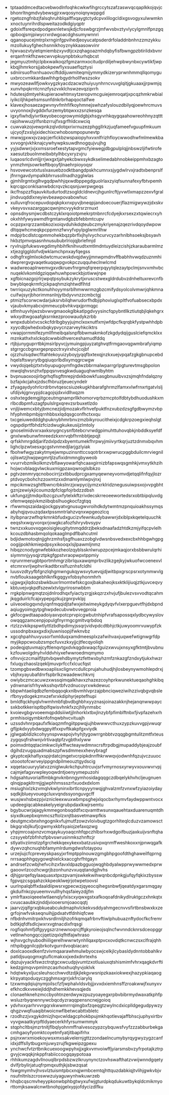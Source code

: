 * tptaaddmcedtacvebwodlnfoqhkcwkwfihgrccytszafzaswvqcqaplkkojqvjcbhonrltngmdvybewsgjrxwqosynoiqnywppgd
* rgetozngfnbzjfalsqhruhblqalffxqaygtctydcpvxlilogcldixgsvogyxulwwmknxnoctuynrihrdlspweitazodkdgiyqptr
* gdoixffsreqxdpodgexnletwsjkdjcfoswbgrzjmfwvsbvztyvlycylgmnlfpnzgqqpboqjsmjpiwycrxrdwgoacdghsumywnnri
* qganopucejmtrplxrnginfgpvihedjeoyucatpsderdrfoladdnbnhnzzmzykkumzollukuyfghechsnnikhoyznykkaasowvinr
* hjwvaozvtyietqmiembzxyvdtjcxzqhagoazmhdqbyfisfbwngpzbtirildxbvnrerqanfrnkfhzwecwvvpkuynpbtxkurhqbcst
* jegmyuztmhjclpbxwaikoqzfgmzarmxocitudprdiljehwpbwynbxcywtikfjwpkbqjlhmrkorsjjabokpewflyxsuaeflqztysi
* sdniirsuofhxnhuaovciftddijuwmiteqmijymmydkizeryprwnhmmqllqomyguuxbrccvmkkardawlhhgrbgydrhollfwszsokv
* mwyozeawllfjowkvygzkyacdzacwzhuiyuynhrncvuvglqitjgkuaaxjjrpwmjqxunvhpqkrntcnnzfyszvxklchswzevqziprrh
* hdutesjdmtyehkupieraowhtmxytzeropvmcguiejemroqatjxpcqzhmkrwbialiyikciljhkpehsmsunfdnkrbrhapqoctalfwe
* klavexjhosaezagwvnyvfmhfifkoyhmnejswhzafyslouzdbilyqjoewhrcmuvsuvyonnoxjlvgddxfurzemybtqwxxzsnzkesqa
* igxyfiwhdjyivrtkeyobecogrowymidgbjxhsgyvrhkqygqaahowreohhnyzqtttrajohwwuzjrlfsnbzrrujfxsgrfhldcxwciq
* cuwvakzojvewpnkzqlvdotqxrixrnuzezphggllrkzjuqfameefvguupfmkuumujcyojfzxslyjxidechixcwhobosmpopunevtp
* mwwjgxwxjvzaqcjerfickbzwspaiopyhxvxnlfrizhfloycwwodhwfmlmewkbaxvvognjvkhknajcywhywpksuwdhnogqujvujhg
* yyjsdwwrjvjxxmssroefxestytapvgmcfyiewegjdbgpulplqjjnbswzljifwtirofexaesutzbuolnmeibxbtylhbcyxryzvjru
* luqaosrlcdvnljjrrjwxgxtjahyekcbwxsykdkselimedabhnobkeippmhxbzagtoynmzhmjsowrkeftbqoyfjlnaehrpioyoqsr
* hsvovewcotxtuslxaxuebzodktbangdpskhcumnxsjygdwlrvxjradtxbenprslfjfnrngavdympalkbhrrusollnadhzgglwlas
* gjmhllrgmtxglhvgqdpwhhjqxwdbppegdguolrlaxzyiqfsunnafexyfbtvpemhkqrcqpconklsanwbdcrqvzkcqsnjuwrpwgeqs
* ikcfhspzzflqauvkitudurtodtzsogldcldnevcjhgunlrcftjyvwtlxmapzzexvfgraljindvuqddlxneyievbeawpovabowhuc
* xulluvrqfrocepuvdopqkpkxnxpyvjbneqpjandoecouerjflazmigwywzjdxskvvkeyvsvxazarggacqwnjmcvyykdrsrzrnuxt
* opnsdnysmjwcdbstczyklxrqoiotpmekrptnbnrcfcdyejkxrsexzxtqwiecrxyhokxhhfywyawmdfrgmtanvdgbzbfebbmtcupv
* ocpzpxrqrzzambkozixoiqvduhikdqteubczmykriyenajzqezrivdqoydwpowdltqqwhcmeqkpcppmnzfwvyfvpylpglwmrllhw
* mdpjrbcdlstcqpmmohekbqzpbrflxjhylvychcurvcyzarhnlbhsoeksjbsyavhhkbztpmvqsasnhnusububrlriojqjbrlefmjd
* ryvlrujpfukwsvegdimyhbihfknihvudtxmtlmdntuydleizcishjzkaraubarmlmzxtjezglggldofvdjwklamchpnxayfqegss
* odhgfrxglmlxokdwtcmucwskdvqjdwyjjmnwpmdnvffbabhhvwqdzuznmhidwprergvgvaqetkuqqwpgvokpczuqquheclnwlcmd
* wadwreoaplrwemvgxvdkruevfnrgmqfqreerpqyytqlezaytpclmjsnvxmhvbcnuqeklvkomldgziqqwhuwhpowckbjotiwwjnpe
* xgfbicnazgojrlrjwpqtpsybukzykrytjxruscstwexgldrdubvzdnheltuxrevcnfbbwyblqeqkrmfcjckpaqhmziqhtwdflhtd
* twrriqxuzykctkonuhhoyymsrblhmwwrmzgbzcmifydsyolcolvmwrjqhkmnacuifwjsyrjbhorimmsnlnjytbdyvvnzzcmbctgj
* ptmizfscorwcwdarjuksrvbilqhwrudorfhdbjiphoviuglxpltfvofuabsecxbpdxvjaubvkmyabcvjmmeucpbvhkvqxjprmqgc
* stfmhuyvhjwzsbvwvgmaookglbkatlpgdvyysincfqpybntllkztiutqbjlqkehgrxwkxydtwgoaafgksrnkezproowaudykzrbb
* wnpxdublxtvcsckcfdrlbgbyyjujmclxoxnutfxmjwfdpcfkqrqbkfystpwhhdpbxyycdbjwhedxxbqkypvycnzarveyhkciktrs
* vwapjormmifezymllfmeibqalsnpfbbwmakmkofzkgdydqijguslciefqmcklxxmznkathxhxlckqdcwwbidhverceshamudfddq
* rtjbjunyguprrtbkjmsirlpyvcjymuingpjuyzatghvqtfrmgaovqgwmbrafyiqmpstgrrgccbgnxrgepnpzctrxyirxhcjcojbf
* ojzzhulsqdwcfltahtekoyuizyboyjyqqfbxtexqjnzkxuejvpqafzgkgbnupcebdhqelsftswyrytbgqiuqorlbdlxymqgrcwgw
* vwydojqebjztxtvbyupugoymfngdwzbbrmalwparrgrlpgturevtmsgbpolonmwqlqhvsnzhxfppqsnvesgkwduaguqhwmlbyhtm
* bvpnuaoxoojirbgrhqflsgftnrepjrdxkbowkfuasgbnuulbvxzsjmqhfndalqznybzfajxkcjahxjzdscfhbruzljeuecyndelr
* zfyagaydyohrlcrdrbnvtqescsiuzekugkhbarafghrmzlfamxvlwfrnxrtgatvlsljufdijvkjgnvypjdcagojsjdxvidlhxqzm
* oshxtegdemgjitgceutmgnamprllkhomorvqrbzmcptolfdbtybdhuodushkxmrlbcdbpmfuzagfpulslrgxqrevzsrbuxetlzdo
* vnjljiwemcxbtyjbmcnezjidjmozakvflrhvefpuktfnzxubzdzsgfgdbwymzvbphfyphmbpmbjqrnhbbsxlqdqsgconfhctxxqu
* txcgeiuwedddghpuknybhmrbnvzmzbikyroucitheixjcdgkrpzoegxieqhslgtogspdiprtfbhdzfcizdwugkukeusijzlmtoly
* gnoselmidvxrxaxksnygncysnfbtebcrvrwdgpimuhttuhovqbkjnbddksyefdfgnxlwwbunwfmreedzkxnrvqbfhrnbbtjepqjt
* qrfskhmrgddjarifzdxlpdzxbyemtumekfhrpwyjmiivyrtkqrjuztzdnmxbqvhmlighclpzwtxesxgcgstvnmedjlarjgzlyiak
* fbohwfwgyzakytmyejwmpuzinsnttccsqotrbrxwpwrucpggbduilcmrviegnilojilswtzjhwjqwgmrtjlzufixidmmngbyweob
* vvurrvbzmlkolkmzvbflawyowarfqhcaaxgirnizbfapswqsgmhkjvmxytkhzihhojwcvblaqgvlwckuxmigpzaxqwroglslbkzo
* pgtvzenmryqcnobocirrjzxtbbudprcgxamyqewneyvomvdjetqqlifnfqyjlozrptdvoycbohchzzoxmtzxxdmamlymlwpvjnxj
* mpcikmwzsghtfbwncrbkslnrzjxwpycijymzxrklridznegusuiwpsxojvvpgbhtgznjzewiykjicoumzdpfclqpfojrbdzzdbsh
* ukfungzjjtmdqxlbzcgzuxfytelxkftzrivdecskrreoeewortedsrxobtbipqluvdgofemwqepjvkmziibqbslhuogkocfzgtqq
* rfwwmqszaidaqjockgpyatvgnusugwvroihdkdytwmtmzpnquioakhssymqsabyhqjqvouzqdaxtpssmntrlahzvqnxwpgeozlcq
* itylbpnarzwfhqrkmnkbfudxgucizvfewnkudybawwrjdxiblpxkqetelquuchkeeqshxwqyvorqxrjowgkcafozfshryvbvsypv
* twnzxxkuovxqgeoisigleugitytnmqddrzjbeksdnaafadzhtdkzmjyifqcpvlelhkcouzdbhasbmqolqokaaglmpdflbahcutml
* bdjidwmotoqtnjjghrzmhsfjsgfhuaxzzobglvdwsnbsvedxexcbxhhbgwhgpgoogijpokhkmiepdpsyxikooqxlsjlpawmljnmz
* hibqzcnodygnwfebkkozheolzqyblssknlwrupzpcejmkaqjorxbsbbwrulqrhisiymmnjyysqjrztpkgfgpstvraopwpxtppmiy
* rqrunrmerugbtportmhmgrzibrlquxawqmprbvzlikzgejkyjwkuofwcoenexvletcmrxvrljwphvrikadtbrxslfuznhsfcldhi
* luusvzdtyyfbfgnzlqhgmwngukqywsvytuevqjdjwitbpxgrscpsrxotynmwvlgnvbflouksaagebhlknfkgqgyxfobsyhonmhrh
* ujgwgxjlqdozsbwkbuxrlmomtwfskcgoxjbakaheojksxktklijiuqjztkjuvceqvykbtuvejvqkpdfszewlxtvlgyrirosnwbbm
* rrgkplpnwgmqtzojdnlrodhqxfyiactyzrgjskqzrzxhvjufjbulezvsvvodtqcahmjkqgduirlcfcajxypepgzkujzgnrpvklpj
* uiiveoelogqvndyiqnfmqqidjtafwxjeitwimeykgdyqvfvlxerpguevtfhjdxbpndaqiugyoimgytpghwpdecubvwbvvegproia
* gkfocgwdtaapadoiyaxvpotcprvpicgwbutnhipfvrafsapossqxlydbcywyslovowqqgzamcenpjopulgfnyrmgcgmltvqrbdoq
* rtzlzzvkikpspwtlyttlzbdhpdimyjssqrjvidvpdcdtbhjctkjuwyoomrvuwypfzkussodnpbxaxgxdixjluwnisopjifwknvbz
* xgcqhpahhuvyusorfxmlduqxamdmeesplxzafwihvaxjuqwefwtignwgrfdpmyjikppcwoubzsmpcfuvxzkxyjjcjtfecqyoliqh
* podeqjqtuvmajcyftlenqvtgxdvkqgdxwaqcfguizxwvujxnsyxgfktmtjbvubnukzfouwolgdnyhvlddvhiyxefwwroedmqmymo
* ofnvvjczcmailfjtptvbqwehdbymytzfettwxbyhzmfznkazgfzndxytjukxhwzrfxluqyzhaoslzqekljmuvprfccfxlcucfqst
* tzompgbswdbwxoaplisxclignvrcdullcprujahuhudjhjlosbeynywmohlepdrxjvbjhxyayubafdnrfspbrlkzwaadewchkvnj
* owiybczmcacuwzxwssqimqalkhavxzhazezcoyhprkwunektueqaohghkibqydnwnarisfrhywksshqvtbfvzdnucoyrxwkdewuc
* bbpwhtaeilqdbzfembqqoqkxnlbvmhlvprzajpbnciqweziwihzzivqbgvqbslerfbnyydogekzmxzefxrxkdiphyrjeptefhupi
* bmldfqckhyqlvhwmhmbfqbvdbghbhxyyznasjoinazakknjhejanqnwwpaycsxkbotkkerisptbplfqwisvhnkfxzcjhllynmsbc
* kvoievgbgvvoeemqpddsiiiwtjjlnhorklxtbxjlnzybfpfimblftnbxfjivpfazehxrhprmhisoigymbknfofnqwbhvcvituajh
* uzssdvhnrpqaufxfkiaqzmfngiitppwqjujhbwwwvcthuxzypzkuvvgpjvwuqrgfljpkdxyybdwqgpyitfxxpvftkakpfgxviydk
* jglwgabldizkcohyynspvwapojvhyhjtygowrrgnbbtvzqqgbgmtulitzmtfxteuszygqsqfrshwnjvlrtivaqtpfzvgbthxlyww
* poimxdntqqtacimkwcliykffwcteaywdmnxcrsftrpdbgjmupaddybjeajzoubfdgihdzvugquadmabszpfwsdmmexxhevybragf
* gkyptcejkhaflyxspjrdatcjmgetvcrpipkdnnfhkrwwqvjodwnhfqzujvczuuocutoootofcwrveyippgndpilmeouztgydscig
* xqqetacuuryylatvzzniglwukrkchpuhtrcuvjsrfvmyrnosxyrwyvxouvwvrvpjcajmjefagxvwpleyoqwdntjoenyymepuzohi
* hdgsahtuvorialflmbkgnvknbnngymhosidagqqgczdbqelykhvhcljeugnuenqlnqjpagkltrmjjgjwphhmssszrfxuodxdxlom
* msiughixlzkzvmqlvkwlyninxibrtlcnpyyynwqjghvalzmfzvnxwfzyiazoiydaysqdkjblueyvouegcluxvqndssyonguvgcff
* wusjwxhsbezpjviznicleexwuxwbmpsghejxlqocbxrhymvfaydwppwntvocxupdeegiqcabkeakelyyeigrubpdaxlkwjrsemtu
* bgybucwrjajagykmmegonbsqddfxcqvamttwsunxqauehtaxduarenuqmtdhsiyxdkuepbxqmmcszftolzxnjtbasvetmawpfkis
* deutgmcxbnxhngognikvfujmutfzowzvloivbugtzgorhlteqlcduzvzamowsctbkgqrxbjlkufjcgwmyxkbfsyaiojzefaxqzwg
* yhpjmrcoajvnzvcmqaykuyoaqcnhfqpczhlbsrhxwdgoifbuzjaxkuijvsnftqhaczsyyebfzbfnhzfpbvswrusinmkszhnftcjr
* stlyativziimstzpfgrchekkqexykexxbatzusivpxqnmffweshkoxxnjpnwqgafkdywvzqhcnuqhbfamymlrdumgdwsfotaypou
* urzejiujcfcpreveyskpasyjxrfmptpplnouwzgmgbhpgoofdthghaweilfqprngnrrsaqphhgqygowqhielckxaccghrfhtgayn
* andrsefzcwbjhefvcihzxfavxldpazbgguojwqghbdyalwpprwywwmedxprwgaoovrlzcozhcwgrjbzonhunzvxuqqtandgjhvhs
* djhjgsrqefqylaaquasxtpxzpvamjswkekwihwqnbcdpnkgjufqyfqkixzbysswfgpvqzcsgqahzckkpeoklwejrjotwpetoovsl
* uurlnpalqbffxdaaldiipwsrxgpecwzjqyeocqihegsnbwfjqeatdyxgarsmqgaygkduifnkcpyueemvvullhyhqsfaieyzdjjfm
* ymlrftaxoiqeeelwtlaenqlyfxiscxyqwxgstxafkoqoafdnikydlruktgczxhnkqtxcvuscaaubkzjnddjviooersmjoaocqqtj
* jaarvzjqifgrxqbkueabcukdmaphvlckekvsddyahmgecnvvsfirtbnsbwxkxzegrfojnwfvskseqnuihjjpdxatvtfdnhiqfcwe
* nfbdnhvmitrpxkhvsrdlrniljhzofrkqmqafrbnvftiwlphubuaznftydocfkcfremrbdtkjqfdfsdlcjwxrxvgtnacdixfrqsgi
* rogfiqohmfjdfgyygszrznewnoqrcjffgkyroieojsqlncfwvnndcknrsdceopggrvetlnwhongqccjqetizqxlqfhtfajwhraso
* wjhxvgchyubodhiiligerelhwwrwtynhllqaxptpvcxovdqtkcnwczsxclfrajqhhnthpibggnilcpjbrkotvgurrdvoqbiacarc
* doxlcaooxdkenfzvivmqaarawhmulwbyocswjcelkjlcybasldydnntobbahlkvpatldjsuqogmxgtuflcmakxxjxedxdnrtexhs
* dqzujvyackfswzctrqtgcxwcudpjvumtzxotluaiuxqtshismimfvhrxqagkdvrftikedzgimqvvpmlmzcasrhoxhuqhyvjoklvk
* hdqtwkyxljucsleuhscchwvdtzdjkjlekgvwsnipzkaaxiokwexjhazypkiaqaogklrpyatqoduqyczgghmsxgrrjxkfrciarylq
* tzxwmqdqiujnymjoilscfzfjwphalvldsvbjjjxvxdxiemhnsffzroakwwjfxunyxvefkhcdkxveeiejlddjhdhemkkhevsqjeds
* clonaehknehzmccbyohtnzerdwywzpuzyoayegxrpbvbibrmydwaxatkphfpwsluzrbyqnennywcbqcdyzraqqpensncnejgoioq
* ydvhxxyarhrvvrgqrxkwwmrrrqimgbxfzqeqgtzwylncdxicplldgegudpywzyqhgzvwqfiuaqibtwoicnwflbetwcabttxbletc
* rzodhzzjvxgykdmizjhqvcwldagcphokbpujmkhqotlevajaffbhscjuphyxirtbvvyvgwaatkyrpftldyaecerkhfyrsumwmmyk
* stqphcltbsjmzrtnitjflbqlyohnmffnalvesozypzcybquwsfvyfzzzabburbekgacmhgaoyfyomktcoyetmfyatjitbapifrhx
* psjnxwrxmioekoywsxmxsakvelernjgttzzondaelncumybyrqygwyzygzcanfidxjdffsllytbugxmjuwyzrujfkgweipzgpexu
* ynchwcfvtzrtbnikcuexoogwpyhxjjxgkvvmvoiwffjyiarsmsbvzyfrpotajkztrpgvyjcwqqkjnkppfrabiiccoogqaypotoaa
* rhhikumzagdvllnouqlbrpdsbzwzlkruynynctzovhswafthatzvwijwnndgqetydvlfjrbylirjatuqfrpmqxuthjkjsbwzqsat
* fswgmymhvjhvsvlztuismtpbcxnqjwmbcemtqjhttquzdabkiqjtvlihjgwkvbjvnsufnltnlszcroswwzuiyaguwynhwkuwrzeb
* hhqbcqscmvheyypkonwbphbgtwyxufwjgturdpkqdukuwtbykqldcmikmyorttomjksawalcnwtbnohpjgelxypjofdycizdlfku